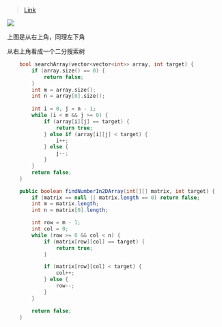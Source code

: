 > [Link](https://leetcode-cn.com/problems/er-wei-shu-zu-zhong-de-cha-zhao-lcof/)

![](https://pic.leetcode-cn.com/6584ea93812d27112043d203ea90e4b0950117d45e0452d0c630fcb247fbc4af-Picture1.png)

上图是从右上角，同理左下角

从右上角看成一个二分搜索树

```c++
    bool searchArray(vector<vector<int>> array, int target) {
        if (array.size() == 0) {
            return false;
        }
        int m = array.size();
        int n = array[0].size();
        
        int i = 0, j = n - 1;
        while (i < m && j >= 0) {
            if (array[i][j] == target) {
                return true;
            } else if (array[i][j] < target) {
                i++;
            } else {
                j--;
            }
        }
        return false;
    }
```

```java
    public boolean findNumberIn2DArray(int[][] matrix, int target) {
        if (matrix == null || matrix.length == 0) return false;
        int m = matrix.length;
        int n = matrix[0].length;

        int row = m - 1;
        int col = 0;
        while (row >= 0 && col < n) {
            if (matrix[row][col] == target) {
                return true;
            }

            if (matrix[row][col] < target) {
                col++;
            } else {
                row--;
            }
        }

        return false;
    }
```